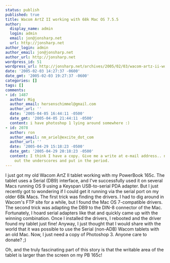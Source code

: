 ```yaml
---
status: publish
published: true
title: Wacom ArtZ II working with 68k Mac OS 7.5.5
author:
  display_name: admin
  login: admin
  email: jon@jonsharp.net
  url: http://jonsharp.net
author_login: admin
author_email: jon@jonsharp.net
author_url: http://jonsharp.net
wordpress_id: 51
wordpress_url: http://jonsharp.net/archives/2005/02/03/wacom-artz-ii-working-with-68k-mac-os-755/
date: '2005-02-03 14:27:37 -0600'
date_gmt: '2005-02-03 19:27:37 -0600'
categories: []
tags: []
comments:
- id: 1487
  author: Mig
  author_email: hersenschimmel@gmail.com
  author_url: ''
  date: '2005-04-05 16:44:11 -0500'
  date_gmt: '2005-04-05 21:44:11 -0500'
  content: i have photoshop 1 lying around somewhere :)
- id: 2078
  author: ron
  author_email: nm_ariel@excite_dot_com
  author_url: ''
  date: '2005-04-29 15:18:23 -0500'
  date_gmt: '2005-04-29 20:18:23 -0500'
  content: I think I have a copy. Give me a write at e-mail address.. noting to take
    out the underscores and put in the period.
---
```

<p>I just got my old Wacom ArtZ II tablet working with my PowerBook 165c.  The tablet uses a Serial (DB9) interface, and I've successfully used it on several Macs running OS 9 using a Keyspan USB-to-serial PDA adapter.  But I just recently got to wondering if I could get it running via the serial port on my older 68k Macs.  The first trick was finding the drivers.  I had to dig around in Wacom's FTP site for a while, but I found the Mac OS 7-compatible drivers.  The second trick was adapting the DB9 to the DIN-8 connector of the Mac.  Fortunately, I hoard serial adapters like that and quickly came up with the winning combination.  Once I installed the drivers, I rebooted and the driver found my tablet just fine!  Anyway, I just thought that I would share with the world that it was possible to use the Serial (non-ADB) Wacom tablets with an old Mac.  Now, I just need a copy of Photoshop 3.  Anyone care to donate? ;)</p>
<p>Oh, and the truly fascinating part of this story is that the writable area of the tablet is larger than the screen on my PB 165c!</p>
